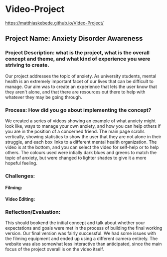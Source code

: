 # Video-Project
 
https://matthiaskebede.github.io/Video-Project/

## Project Name: Anxiety Disorder Awareness

### Project Description: what is the project, what is the overall concept and theme, and what kind of experience you were striving to create.
Our project addresses the topic of anxiety. As university students, mental health is an extremely important facet of our lives that can be difficult to manage. Our aim was to create an experience that lets the user know that they aren't alone, and that there are resources out there to help with whatever they may be going through.

### Process: How did you go about implementing the concept?
We created a series of videos showing an example of what anxiety might look like, ways to manage your own anxiety, and how you can help others if you are in the position of a concerned friend. The main page scrolls vertically, showing statistics to show the user that they are not alone in their struggle, and each box links to a different mental health organization. The video is at the bottom, and you can select the video for self-help or to help others. The colours used were intially dark blues and greens to match the topic of anxiety, but were changed to lighter shades to give it a more hopeful feeling.

### Challenges:
#### Filming:   

#### Video Editing:


### Reflection/Evaluation: 
This should bookend the initial concept and talk about whether your expectations and goals were met in the process of building the final working version.
Our final version was fairly successful. We had some issues with the filming equipment and ended up using a different camera entirely. The website was also somewhat less interactive than anticipated, since the main focus of the project overall is on the video itself.

